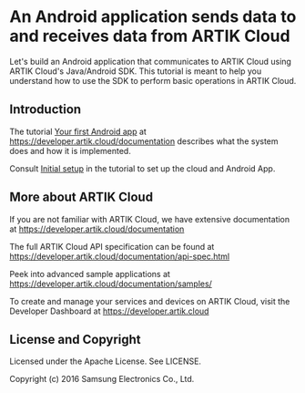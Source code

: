 # An Android application sends data to and receives data from ARTIK Cloud

Let's build an Android application that communicates to ARTIK Cloud using ARTIK Cloud's Java/Android SDK. This tutorial is meant to help you understand how to use the SDK to perform basic operations in ARTIK Cloud.

Introduction
-------------

The tutorial [Your first Android app](https://developer.artik.cloud/documentation/tutorials/your-first-android-app.html) at https://developer.artik.cloud/documentation describes what the system does and how it is implemented.

Consult [Initial setup](https://developer.artik.cloud/documentation/tutorials/your-first-android-app.html#initial-setup) in the tutorial to set up the cloud and Android App.

More about ARTIK Cloud
---------------

If you are not familiar with ARTIK Cloud, we have extensive documentation at https://developer.artik.cloud/documentation

The full ARTIK Cloud API specification can be found at https://developer.artik.cloud/documentation/api-spec.html

Peek into advanced sample applications at https://developer.artik.cloud/documentation/samples/

To create and manage your services and devices on ARTIK Cloud, visit the Developer Dashboard at https://developer.artik.cloud

License and Copyright
---------------------

Licensed under the Apache License. See LICENSE.

Copyright (c) 2016 Samsung Electronics Co., Ltd.
